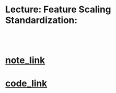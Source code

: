 <br>
<br>

# Lecture: Feature Scaling Standardization:

<br>
<br>


# [note_link](https://drive.google.com/file/d/1ZRGnNNhUvd401e-l8swz2tcuhAqSIN-6/view?usp=sharing)


# [code_link](https://github.com/yasin-arafat-05/machine_learning/blob/main/code/24_standardization.ipynb)


<br>
<br>
<br>


